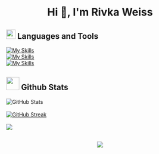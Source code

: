 <h1 align="center">Hi 👋, I'm Rivka Weiss</h1>
<!-- ![Skills](https://skills-icons.vercel.app/api/icons?i=html,css,sass,javascript,typescript,react,angular)
<br>
![Skills](https://skills-icons.vercel.app/api/icons?i=reactrouter,redux,tailwindcss,mui,reactquery,axios,zustand,jwt)
<br>
![Skills](https://skills-icons.vercel.app/api/icons?i=python,csharp,dotnet,java,sqlserver)
<br>
![Skills](https://skills-icons.vercel.app/api/icons?i=mongodb,nodejs,expressjs,aws)
<!--,docker-->

<!--
<br>
![Skills](https://skills-icons.vercel.app/api/icons?i=microsoftcopilot,nodejs,expressjs,aws,docker)
-->

<!--stripe-->
<!-- <img src="https://user-images.githubusercontent.com/73097560/115834477-dbab4500-a447-11eb-908a-139a6edaec5c.gif">  -->
## <img src="https://media2.giphy.com/media/QssGEmpkyEOhBCb7e1/giphy.gif?cid=ecf05e47a0n3gi1bfqntqmob8g9aid1oyj2wr3ds3mg700bl&rid=giphy.gif" width ="25"><b>  Languages and Tools</b>
[![My Skills](https://skillicons.dev/icons?i=html,css,scss,styledcomponents,js,typescript,react,angular&perline=8)]()
<br>
[![My Skills](https://skillicons.dev/icons?i=java,cs,dotnet,py,nodejs,postman,mongodb,git&perline=8)]()
<br>
[![My Skills](https://skillicons.dev/icons?i=bitbucket,aws,postgres,sqlite,vscode,visualstudio,idea,pycharm)]() 
<br>
## <img src="https://media.giphy.com/media/iY8CRBdQXODJSCERIr/giphy.gif" width="35"><b> Github Stats </b>
![GitHub Stats](https://github-readme-stats.vercel.app/api?username=rivka14&show_icons=true&theme=transparent&border_radius=10&perline=9) 
<br>
<br>
[![GitHub Streak](https://streak-stats.demolab.com?user=rivka14&theme=transparent&border_radius=10&date_format=j%20M%5B%20Y%5D)](https://git.io/streak-stats)
<br>
<br>
![](https://github-contributor-stats.vercel.app/api?username=rivka14&limit=5&theme=transparent&border_radius=10&combine_all_yearly_contributions=true)
<br>
<br>


<!-- 12
(Languages used) ![Top Langs](https://github-readme-stats.vercel.app/api/top-langs/?username=rivka14&layout=compact&theme=dark)
[![](https://visitcount.itsvg.in/api?id=rivka14.v&icon=0&theme=dark&border_radius=10)](https://visitcount.itsvg.in)
-->
<div align="center">
     <img src="https://capsule-render.vercel.app/api?type=waving&color=gradient&height=100&section=footer"/>
</div>


